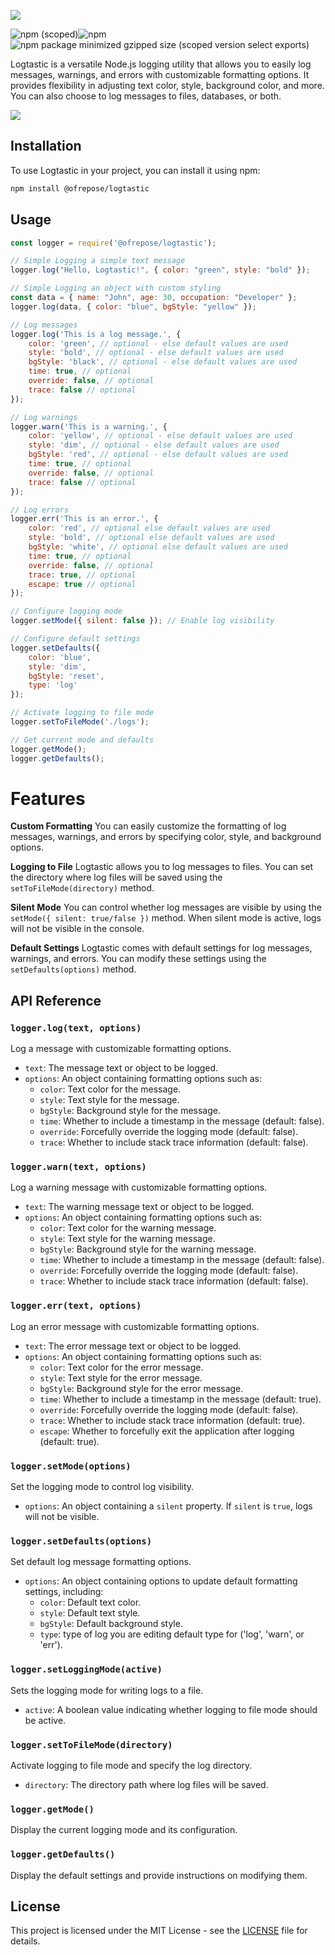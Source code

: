 [<img src="https://github.com/Ofrepose/Ofrepose/blob/master/imgs/logtastic2.jpg">](https://github.com/Ofrepose/Ofrepose/blob/master/imgs/logtastic2.jpg)

![npm (scoped)](https://img.shields.io/npm/v/%40ofrepose/logtastic)![npm](https://img.shields.io/npm/dw/%40ofrepose/logtastic)![npm package minimized gzipped size (scoped version select exports)](https://img.shields.io/bundlejs/size/%40ofrepose/logtastic%401.0.1)

Logtastic is a versatile Node.js logging utility that allows you to easily log messages, warnings, and errors with customizable formatting options. It provides flexibility in adjusting text color, style, background color, and more. You can also choose to log messages to files, databases, or both.

[<img src="https://github.com/Ofrepose/Ofrepose/blob/master/imgs/logtasticExampleNew.gif">](https://github.com/Ofrepose/Ofrepose/blob/master/imgs/logtasticExampleNew.gif)


## Installation

To use Logtastic in your project, you can install it using npm:

```bash
npm install @ofrepose/logtastic
```

## Usage

```javascript
const logger = require('@ofrepose/logtastic');

// Simple Logging a simple text message
logger.log("Hello, Logtastic!", { color: "green", style: "bold" });

// Simple Logging an object with custom styling
const data = { name: "John", age: 30, occupation: "Developer" };
logger.log(data, { color: "blue", bgStyle: "yellow" });

// Log messages
logger.log('This is a log message.', {
    color: 'green', // optional - else default values are used
    style: 'bold', // optional - else default values are used
    bgStyle: 'black', // optional - else default values are used
    time: true, // optional
    override: false, // optional
    trace: false // optional
});

// Log warnings
logger.warn('This is a warning.', {
    color: 'yellow', // optional - else default values are used
    style: 'dim', // optional - else default values are used
    bgStyle: 'red', // optional - else default values are used
    time: true, // optional
    override: false, // optional
    trace: false // optional
});

// Log errors
logger.err('This is an error.', {
    color: 'red', // optional else default values are used
    style: 'bold', // optional else default values are used
    bgStyle: 'white', // optional else default values are used
    time: true, // optional
    override: false, // optional
    trace: true, // optional
    escape: true // optional
});

// Configure logging mode
logger.setMode({ silent: false }); // Enable log visibility

// Configure default settings
logger.setDefaults({
    color: 'blue',
    style: 'dim',
    bgStyle: 'reset',
    type: 'log'
});

// Activate logging to file mode
logger.setToFileMode('./logs');

// Get current mode and defaults
logger.getMode();
logger.getDefaults();
```

# Features

**Custom Formatting**
You can easily customize the formatting of log messages, warnings, and errors by specifying color, style, and background options.

**Logging to File**
Logtastic allows you to log messages to files. You can set the directory where log files will be saved using the `setToFileMode(directory)` method.

**Silent Mode**
You can control whether log messages are visible by using the `setMode({ silent: true/false })` method. When silent mode is active, logs will not be visible in the console.

**Default Settings**
Logtastic comes with default settings for log messages, warnings, and errors. You can modify these settings using the `setDefaults(options)` method.

## API Reference

### `logger.log(text, options)`

Log a message with customizable formatting options.

- `text`: The message text or object to be logged.
- `options`: An object containing formatting options such as:
  - `color`: Text color for the message.
  - `style`: Text style for the message.
  - `bgStyle`: Background style for the message.
  - `time`: Whether to include a timestamp in the message (default: false).
  - `override`: Forcefully override the logging mode (default: false).
  - `trace`: Whether to include stack trace information (default: false).

### `logger.warn(text, options)`

Log a warning message with customizable formatting options.

- `text`: The warning message text or object to be logged.
- `options`: An object containing formatting options such as:
  - `color`: Text color for the warning message.
  - `style`: Text style for the warning message.
  - `bgStyle`: Background style for the warning message.
  - `time`: Whether to include a timestamp in the message (default: false).
  - `override`: Forcefully override the logging mode (default: false).
  - `trace`: Whether to include stack trace information (default: false).

### `logger.err(text, options)`

Log an error message with customizable formatting options.

- `text`: The error message text or object to be logged.
- `options`: An object containing formatting options such as:
  - `color`: Text color for the error message.
  - `style`: Text style for the error message.
  - `bgStyle`: Background style for the error message.
  - `time`: Whether to include a timestamp in the message (default: true).
  - `override`: Forcefully override the logging mode (default: false).
  - `trace`: Whether to include stack trace information (default: true).
  - `escape`: Whether to forcefully exit the application after logging (default: true).

### `logger.setMode(options)`

Set the logging mode to control log visibility.

- `options`: An object containing a `silent` property. If `silent` is `true`, logs will not be visible.

### `logger.setDefaults(options)`

Set default log message formatting options.

- `options`: An object containing options to update default formatting settings, including:
  - `color`: Default text color.
  - `style`: Default text style.
  - `bgStyle`: Default background style.
  - `type`: type of log you are editing default type for ('log', 'warn', or 'err').

### `logger.setLoggingMode(active)`

Sets the logging mode for writing logs to a file.

- `active`: A boolean value indicating whether logging to file mode should be active.

### `logger.setToFileMode(directory)`

Activate logging to file mode and specify the log directory.

- `directory`: The directory path where log files will be saved.

### `logger.getMode()`

Display the current logging mode and its configuration.

### `logger.getDefaults()`

Display the default settings and provide instructions on modifying them.

## License

This project is licensed under the MIT License - see the [LICENSE](LICENSE) file for details.
